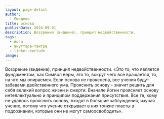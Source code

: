 ```yaml
---
layout: page-detail
author:
  - Яшодеви
title: основа
publishDate: 2024-09-01
description: Воззрение (видение), принцип недвойственности.
tags:
  - йога
  - ануттара-тантра
  - linker-exclude
image: 
---
```


Воззрение (видение), принцип недвойственности.
	«Это то, что является фундаментом, как Символ веры, это то, вокруг чего все вращается, то, на что мы опираемся. Если основа не прояснена, все учения будут забавами двойственного ума. Прояснить основу - значит решить для себя великий вопрос жизни и смерти. Вначале йогин проясняет основу интеллектуально и принципом поддержания присутствия. Все те, кому не удалось прояснить основу, входят в большие заблуждения, изучая учение, потому что учение открывает в них тонкие пласты в подсознании, которые они не могут самоосвободить».


